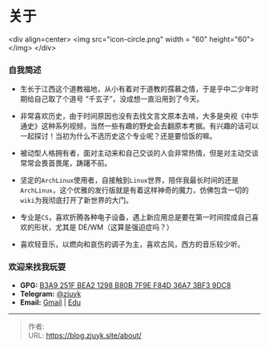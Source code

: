 # 关于


&lt;div align=center&gt;
&lt;img src=&#34;icon-circle.png&#34; width = &#34;60&#34; height=&#34;60&#34;&gt;&lt;/img&gt;
&lt;/div&gt;

### 自我简述

- 生长于江西这个道教福地，从小有着对于道教的孺慕之情，于是乎中二少年时期给自己取了个道号 “千玄子”，没成想一直沿用到了今天。

- 非常喜欢历史，由于时间原因也没有去找文言文原本去啃，大多是央视《中华通史》这种系列视频，当然一些有趣的野史会去翻原本考据。有兴趣的话可以一起探讨！当初为什么不选历史这个专业呢？还是要恰饭的嘛。

- 被动型人格拥有者，面对主动来和自己交谈的人会非常热情，但是对主动交谈常常会畏首畏尾，踌躇不前。

- 坚定的`ArchLinux`使用者，自接触到`Linux`世界，陪伴我最长时间的还是`ArchLinux`，这个优雅的发行版就是有着这样神奇的魔力，仿佛包含一切的`wiki`为我彻底打开了新世界的大门。

- 专业是`CS`，喜欢折腾各种电子设备，遇上新应用总是要在第一时间捏成自己喜欢的形状，尤其是 DE/WM（这算是强迫症吗？）

- 喜欢轻音乐，以燃向和哀伤的调子为主，喜欢古风，西方的音乐较少听。

### 欢迎来找我玩耍

- **GPG:** [B3A9 251F BEA2 1298 B80B  7F9E F84D 36A7 3BF3 9DC8](https://github.com/zjuyk.gpg)
- **Telegram:** [@zjuyk](https://t.me/zjuyk)
- **Email:** [Gmail](mailto:ownbyzjuyk@gmail.com) | [Edu](mailto:zjuyk@zju.edu.cn)


---

> 作者:   
> URL: https://blog.zjuyk.site/about/  

